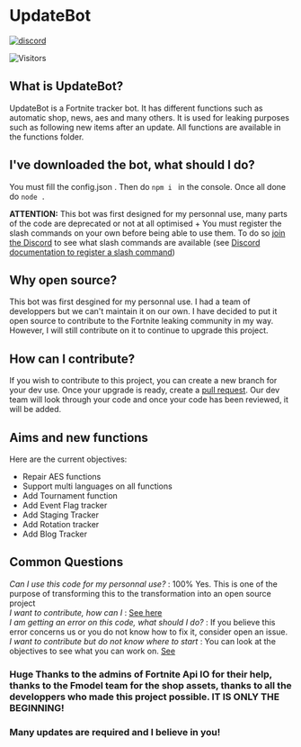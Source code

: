 # UpdateBot

<p align="left">
<a href="https://discord.gg/6WS8N4uMh3"><img src="https://img.shields.io/badge/Discord-ArtLeaks-%237289DA?style=flat&logo=discord" alt="discord"/></a>

</p>

![Visitors](https://visitor-badge.laobi.icu/badge?page_id=Artlfmj.updatebot ) 

## What is UpdateBot?
UpdateBot is a Fortnite tracker bot. It has different functions such as automatic shop, news, aes and many others. It is used for leaking purposes such as following new items after an update. All functions are available in the functions folder.

## I've downloaded the bot, what should I do?
You must fill the config.json . Then do ``npm i `` in the console. Once all done do ``node .``

**ATTENTION:** This bot was first designed for my personnal use, many parts of the code are deprecated or not at all optimised + You must register the slash commands on your own before being able to use them. To do so [join the Discord](https://discord.gg/6WS8N4uMh3) to see what slash commands are available (see [Discord documentation to register a slash command](https://discordjs.guide/interactions/registering-slash-commands.html#options))

## Why open source?
This bot was first desgined for my personnal use. I had a team of developpers but we can't maintain it on our own. I have decided to put it open source to contribute to the Fortnite leaking community in my way. However, I will still contribute on it to continue to upgrade this project.

## How can I contribute?
If you wish to contribute to this project, you can create a new branch for your dev use. Once your upgrade is ready, create a [pull request]("../../pulls"). Our dev team will look through your code and once your code has been reviewed, it will be added.

## Aims and new functions
Here are the current objectives: 

- Repair AES functions
- Support multi languages on all functions
- Add Tournament function
- Add Event Flag tracker
- Add Staging Tracker
- Add Rotation tracker
- Add Blog Tracker

## Common Questions
*Can I use this code for my personnal use?* : 100% Yes. This is one of the purpose of transforming this to the transformation into an open source project<br/> 
*I want to contribute, how can I* : [See here](https://github.com/Artlfmj/updatebot/blob/master/README.md#how-can-i-contribute)<br/>
*I am getting an error on this code, what should I do?* : If you believe this error concerns us or you do not know how to fix it, consider open an issue.<br/>
*I want to contribute but do not know where to start* : You can look at the objectives to see what you can work on. [See](https://github.com/Artlfmj/updatebot/blob/master/README.md#aims-and-new-functions)<br/>

### Huge Thanks to the admins of Fortnite Api IO for their help, thanks to the Fmodel team for the shop assets, thanks to all the developpers who made this project possible. IT IS ONLY THE BEGINNING!

### Many updates are required and I believe in you!
